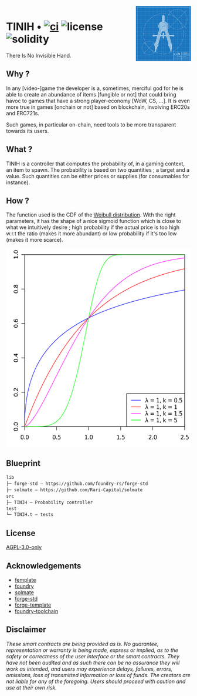 <img align="right" width="150" height="150" top="100" src="./assets/readme.jpg">

# TINIH • [![ci](https://github.com/abigger87/femplate/actions/workflows/ci.yml/badge.svg)](https://github.com/abigger87/femplate/actions/workflows/ci.yml) ![license](https://img.shields.io/github/license/abigger87/femplate?label=license) ![solidity](https://img.shields.io/badge/solidity-^0.8.15-lightgrey)

There Is No Invisible Hand.

## Why ?

In any [video-]game the developer is a, sometimes, merciful god for he is able to create an abundance of items [fungible or not] that could bring havoc to games that have a strong player-economy [WoW, CS, ...]. It is even more true in games [onchain or not] based on blockchain, involving ERC20s and ERC721s.

Such games, in particular on-chain, need tools to be more transparent towards its users.

## What ?

TINIH is a controller that computes the probability of, in a gaming context, an item to spawn. The probability is based on two quantities ; a target and a value. Such quantities can be either prices or supplies (for consumables for instance).

## How ?

The function used is the CDF of the [Weibull distribution](https://en.wikipedia.org/wiki/Weibull_distribution). With the right parameters, it has the shape of a nice sigmoid function which is close to what we intuitively desire ; high probability if the actual price is too high w.r.t the ratio (makes it more abundant) or low probability if it's too low (makes it more scarce).

<p align="center">
<img width="540" height="540" src="./assets/Weibull_CDF.svg">
</p>

## Blueprint

```ml
lib
├─ forge-std — https://github.com/foundry-rs/forge-std
├─ solmate — https://github.com/Rari-Capital/solmate
src
├─ TINIH — Probability controller
test
└─ TINIH.t — tests
```

## License

[AGPL-3.0-only](https://github.com/abigger87/femplate/blob/master/LICENSE)


## Acknowledgements

- [femplate](https://github.com/abigger87/femplate)
- [foundry](https://github.com/foundry-rs/foundry)
- [solmate](https://github.com/Rari-Capital/solmate)
- [forge-std](https://github.com/brockelmore/forge-std)
- [forge-template](https://github.com/foundry-rs/forge-template)
- [foundry-toolchain](https://github.com/foundry-rs/foundry-toolchain)


## Disclaimer

_These smart contracts are being provided as is. No guarantee, representation or warranty is being made, express or implied, as to the safety or correctness of the user interface or the smart contracts. They have not been audited and as such there can be no assurance they will work as intended, and users may experience delays, failures, errors, omissions, loss of transmitted information or loss of funds. The creators are not liable for any of the foregoing. Users should proceed with caution and use at their own risk._
